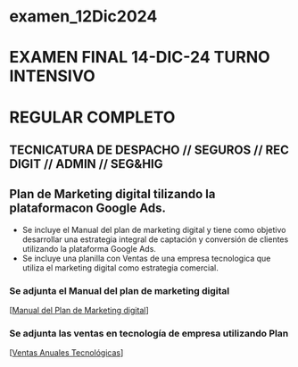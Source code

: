 # examen_12Dic2024
   # EXAMEN FINAL 14-DIC-24 TURNO INTENSIVO
   # REGULAR COMPLETO
   ## TECNICATURA DE DESPACHO // SEGUROS // REC DIGIT // ADMIN // SEG&HIG
   
   ## Plan de Marketing digital tilizando la plataformacon Google Ads.

   * Se incluye el Manual del plan de marketing digital y tiene como objetivo desarrollar una estrategia integral de captación y conversión de clientes utilizando la plataforma Google Ads.
   * Se incluye una planilla con Ventas de una empresa tecnologica que utiliza el marketing digital como estrategia comercial.
   
   ### Se adjunta el Manual del plan de marketing digital
   [[Manual del Plan de Marketing digital](https://docs.google.com/document/d/1AFY5graPe6D9y3LJzqfmyKP_pEnKM2tgI6wXys5r6h4/edit?tab=t.wq5ejxygjog9)]
   
   ### Se adjunta las ventas en tecnología de empresa utilizando Plan
   [[Ventas Anuales Tecnológicas](https://docs.google.com/spreadsheets/d/1J6xwbnJpo5-zei0ZDaudoDprDV_OWbpgIeZGWIauacc/edit?usp=drivesdk)]
